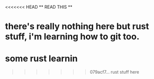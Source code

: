 <<<<<<< HEAD
** READ THIS **

there's really nothing here but rust stuff, i'm learning how to git too. 
=======
# some rust learnin
>>>>>>> 079acf7... rust stuff here
